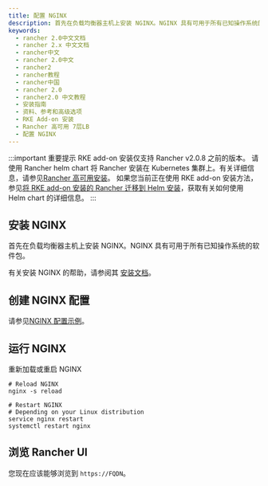 ```yaml
---
title: 配置 NGINX
description: 首先在负载均衡器主机上安装 NGINX。NGINX 具有可用于所有已知操作系统的软件包。
keywords:
  - rancher 2.0中文文档
  - rancher 2.x 中文文档
  - rancher中文
  - rancher 2.0中文
  - rancher2
  - rancher教程
  - rancher中国
  - rancher 2.0
  - rancher2.0 中文教程
  - 安装指南
  - 资料、参考和高级选项
  - RKE Add-on 安装
  - Rancher 高可用 7层LB
  - 配置 NGINX
---
```


:::important 重要提示
RKE add-on 安装仅支持 Rancher v2.0.8 之前的版本。
请使用 Rancher helm chart 将 Rancher 安装在 Kubernetes 集群上。有关详细信息，请参见[Rancher 高可用安装](/docs/rancher2/installation/k8s-install/_index)。
如果您当前正在使用 RKE add-on 安装方法，参见[将 RKE add-on 安装的 Rancher 迁移到 Helm 安装](/docs/rancher2/upgrades/upgrades/migrating-from-rke-add-on/_index)，获取有关如何使用 Helm chart 的详细信息。
:::

## 安装 NGINX

首先在负载均衡器主机上安装 NGINX。NGINX 具有可用于所有已知操作系统的软件包。

有关安装 NGINX 的帮助，请参阅其 [安装文档](https://www.nginx.com/resources/wiki/start/topics/tutorials/install/)。

## 创建 NGINX 配置

请参见[NGINX 配置示例](/docs/rancher2/installation/options/chart-options/_index#nginx-配置示例)。

## 运行 NGINX

重新加载或重启 NGINX

```
# Reload NGINX
nginx -s reload

# Restart NGINX
# Depending on your Linux distribution
service nginx restart
systemctl restart nginx
```

## 浏览 Rancher UI

您现在应该能够浏览到 `https://FQDN`。
